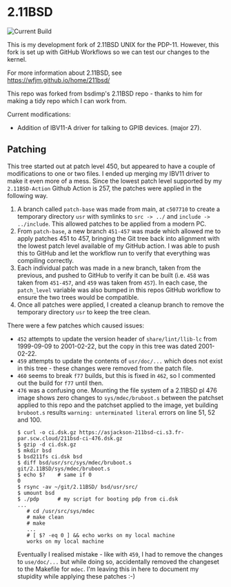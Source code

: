# 2.11BSD

![Current Build](https://github.com/AaronJackson/2.11BSD/actions/workflows/main.yml/badge.svg)

This is my development fork of 2.11BSD UNIX for the PDP-11. However,
this fork is set up with GitHub Workflows so we can test our changes
to the kernel.

For more information about 2.11BSD, see
https://wfjm.github.io/home/211bsd/

This repo was forked from bsdimp's 2.11BSD repo - thanks to him for
making a tidy repo which I can work from.

Current modifications:

- Addition of IBV11-A driver for talking to GPIB devices. (major 27).


## Patching

This tree started out at patch level 450, but appeared to have a
couple of modifications to one or two files. I ended up merging my
IBV11 driver to make it even more of a mess. Since the lowest patch
level supported by my `2.11BSD-Action` Github Action is 257, the
patches were applied in the following way.

   1. A branch called `patch-base` was made from main, at `c507710` to create a temporary directory `usr` with symlinks to `src -> ../`	and `include -> ../include`. This allowed patches to be applied	from a modern PC.
   2. From `patch-base`, a new branch `451-457` was made which allowed me to apply patches 451 to 457, bringing the Git tree back into alignment with the lowest patch level available of my GitHub
       action. I was able to push this to GitHub and let the workflow run to verify that everything was compiling correctly.
   3. Each individual patch was made in a new branch, taken from the previous, and pushed to GitHub to verify it can be built (i.e. `458` was taken from `451-457`, and `459` was taken from `457`). In each case, the `patch_level` variable was also bumped in this repos GitHub workflow to ensure the two trees would be compatible.
   4. Once all patches were applied, I created a cleanup branch to remove the temporary directory `usr` to keep the tree clean.

There were a few patches which caused issues:

- `452` attempts to update the version header of `share/lint/llib-lc` from 1999-09-09 to 2001-02-22, but the copy in this tree was dated 2001-02-22.
- `459` attempts to update the contents of `usr/doc/...` which does not exist in this tree - these changes were removed from the patch file.
- `460` seems to break `f77` builds, but this is fixed in `462`, so I commented out the build for `f77` until then.
- `476` was a confusing one. Mounting the file system of a 2.11BSD pl 476 image shows zero changes to `sys/mdec/bruboot.s` between the patchset applied to this repo and the patchset applied to the image, yet building `bruboot.s` results `warning: unterminated literal` errors on line 51, 52 and 100.
  ```
  $ curl -o ci.dsk.gz https://asjackson-211bsd-ci.s3.fr-par.scw.cloud/211bsd-ci-476.dsk.gz
  $ gzip -d ci.dsk.gz
  $ mkdir bsd
  $ bsd211fs ci.dsk bsd
  $ diff bsd/usr/src/sys/mdec/bruboot.s git/2.11BSD/sys/mdec/bruboot.s
  $ echo $?    # same if 0
  0
  $ rsync -av ~/git/2.11BSD/ bsd/usr/src/
  $ umount bsd
  $ ./pdp      # my script for booting pdp from ci.dsk
  ...
     # cd /usr/src/sys/mdec
	 # make clean
	 # make
	 ...
	 # [ $? -eq 0 ] && echo works on my local machine
	 works on my local machine
  ```
  Eventually I realised mistake - like with `459`, I had to remove the changes to `use/doc/...` but while doing so, accidentally removed the changeset to the Makefile for `mdec`. I'm leaving this in here to document my stupidity while applying these patches :-)
